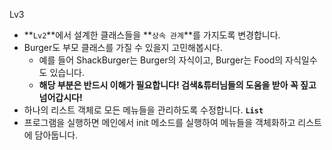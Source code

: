 Lv3
- **`Lv2`**에서 설계한 클래스들을 **`상속 관계`**를 가지도록 변경합니다.
- Burger도 부모 클래스를 가질 수 있을지 고민해봅시다.
    - 예를 들어 ShackBurger는 Burger의 자식이고, Burger는 Food의 자식일수도 있습니다.
    - **해당 부분은 반드시 이해가 필요합니다!
    검색&튜터님들의 도움을 받아 꼭 짚고 넘어갑시다!**
- 하나의 리스트 객체로 모든 메뉴들을 관리하도록 수정합니다. **`List`**
- 프로그램을 실행하면 메인에서 init 메소드를 실행하여
메뉴들을 객체화하고 리스트에 담아둡니다.
